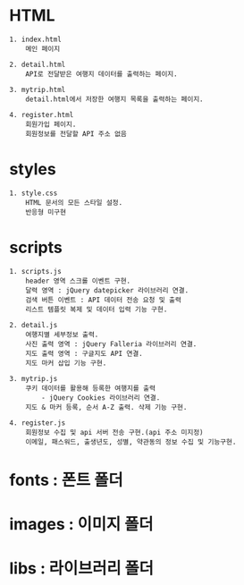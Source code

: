 # HTML

    1. index.html
        메인 페이지

    2. detail.html
        API로 전달받은 여행지 데이터를 출력하는 페이지.

    3. mytrip.html
        detail.html에서 저장한 여행지 목록을 출력하는 페이지.

    4. register.html
        회원가입 페이지.
        회원정보를 전달할 API 주소 없음

# styles

    1. style.css
        HTML 문서의 모든 스타일 설정.
        반응형 미구현

# scripts

    1. scripts.js
        header 영역 스크롤 이벤트 구현.
        달력 영역 : jQuery datepicker 라이브러리 연결.
        검색 버튼 이벤트 : API 데이터 전송 요청 및 출력
        리스트 템플릿 복제 및 데이터 입력 기능 구현.

    2. detail.js
        여행지별 세부정보 출력.
        사진 출력 영역 : jQuery Falleria 라이브러리 연결.
        지도 출력 영역 : 구글지도 API 연결.
        지도 마커 삽입 기능 구현.

    3. mytrip.js
        쿠키 데이터를 활용해 등록한 여행지를 출력
            - jQuery Cookies 라이브러리 연결.
        지도 & 마커 등록, 순서 A-Z 출력. 삭제 기능 구현.

    4. register.js
        회원정보 수집 및 api 서버 전송 구현.(api 주소 미지정)
        이메일, 패스워드, 출생년도, 성별, 약관동의 정보 수집 및 기능구현.


# fonts : 폰트 폴더

# images : 이미지 폴더

# libs : 라이브러리 폴더
